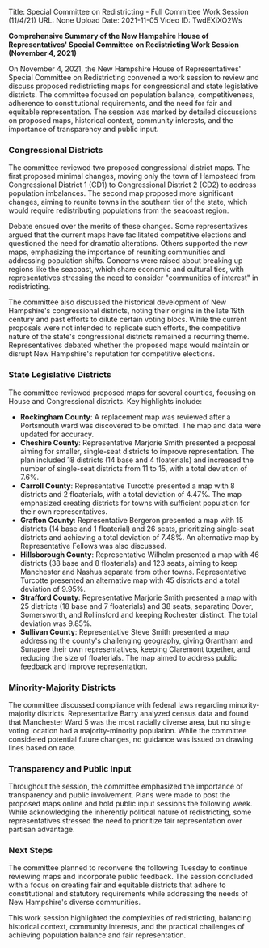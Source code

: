 Title: Special Committee on Redistricting - Full Committee Work Session (11/4/21)
URL: None
Upload Date: 2021-11-05
Video ID: TwdEXiXO2Ws

**Comprehensive Summary of the New Hampshire House of Representatives' Special Committee on Redistricting Work Session (November 4, 2021)**

On November 4, 2021, the New Hampshire House of Representatives' Special Committee on Redistricting convened a work session to review and discuss proposed redistricting maps for congressional and state legislative districts. The committee focused on population balance, competitiveness, adherence to constitutional requirements, and the need for fair and equitable representation. The session was marked by detailed discussions on proposed maps, historical context, community interests, and the importance of transparency and public input.

### Congressional Districts
The committee reviewed two proposed congressional district maps. The first proposed minimal changes, moving only the town of Hampstead from Congressional District 1 (CD1) to Congressional District 2 (CD2) to address population imbalances. The second map proposed more significant changes, aiming to reunite towns in the southern tier of the state, which would require redistributing populations from the seacoast region. 

Debate ensued over the merits of these changes. Some representatives argued that the current maps have facilitated competitive elections and questioned the need for dramatic alterations. Others supported the new maps, emphasizing the importance of reuniting communities and addressing population shifts. Concerns were raised about breaking up regions like the seacoast, which share economic and cultural ties, with representatives stressing the need to consider "communities of interest" in redistricting.

The committee also discussed the historical development of New Hampshire's congressional districts, noting their origins in the late 19th century and past efforts to dilute certain voting blocs. While the current proposals were not intended to replicate such efforts, the competitive nature of the state's congressional districts remained a recurring theme. Representatives debated whether the proposed maps would maintain or disrupt New Hampshire's reputation for competitive elections.

### State Legislative Districts
The committee reviewed proposed maps for several counties, focusing on House and Congressional districts. Key highlights include:

- **Rockingham County**: A replacement map was reviewed after a Portsmouth ward was discovered to be omitted. The map and data were updated for accuracy.
- **Cheshire County**: Representative Marjorie Smith presented a proposal aiming for smaller, single-seat districts to improve representation. The plan included 18 districts (14 base and 4 floaterials) and increased the number of single-seat districts from 11 to 15, with a total deviation of 7.6%.
- **Carroll County**: Representative Turcotte presented a map with 8 districts and 2 floaterials, with a total deviation of 4.47%. The map emphasized creating districts for towns with sufficient population for their own representatives.
- **Grafton County**: Representative Bergeron presented a map with 15 districts (14 base and 1 floaterial) and 26 seats, prioritizing single-seat districts and achieving a total deviation of 7.48%. An alternative map by Representative Fellows was also discussed.
- **Hillsborough County**: Representative Wilhelm presented a map with 46 districts (38 base and 8 floaterials) and 123 seats, aiming to keep Manchester and Nashua separate from other towns. Representative Turcotte presented an alternative map with 45 districts and a total deviation of 9.95%.
- **Strafford County**: Representative Marjorie Smith presented a map with 25 districts (18 base and 7 floaterials) and 38 seats, separating Dover, Somersworth, and Rollinsford and keeping Rochester distinct. The total deviation was 9.85%.
- **Sullivan County**: Representative Steve Smith presented a map addressing the county's challenging geography, giving Grantham and Sunapee their own representatives, keeping Claremont together, and reducing the size of floaterials. The map aimed to address public feedback and improve representation.

### Minority-Majority Districts
The committee discussed compliance with federal laws regarding minority-majority districts. Representative Barry analyzed census data and found that Manchester Ward 5 was the most racially diverse area, but no single voting location had a majority-minority population. While the committee considered potential future changes, no guidance was issued on drawing lines based on race.

### Transparency and Public Input
Throughout the session, the committee emphasized the importance of transparency and public involvement. Plans were made to post the proposed maps online and hold public input sessions the following week. While acknowledging the inherently political nature of redistricting, some representatives stressed the need to prioritize fair representation over partisan advantage.

### Next Steps
The committee planned to reconvene the following Tuesday to continue reviewing maps and incorporate public feedback. The session concluded with a focus on creating fair and equitable districts that adhere to constitutional and statutory requirements while addressing the needs of New Hampshire's diverse communities.

This work session highlighted the complexities of redistricting, balancing historical context, community interests, and the practical challenges of achieving population balance and fair representation.